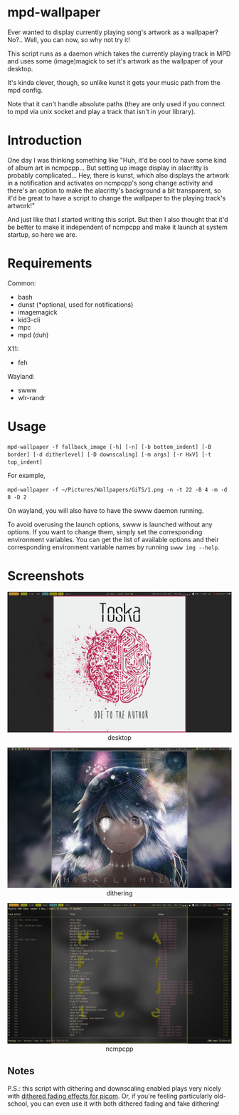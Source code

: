 # mpd-wallpaper

Ever wanted to display currently playing song's artwork as a wallpaper? No?.. Well, you can now, so why not try it!

This script runs as a daemon which takes the currently playing track in MPD and uses some (image)magick to set it's artwork
as the wallpaper of your desktop.

It's kinda clever, though, so unlike kunst it gets your music path from the mpd config.

Note that it can't handle absolute paths (they are only used if you connect to mpd via unix socket and play a track that isn't in your library).

# Introduction

One day I was thinking something like "Huh, it'd be cool to have some kind of album art in ncmpcpp... But setting up image display in alacritty is probably complicated... Hey, there is kunst, which also displays the artwork in a notification and activates on ncmpcpp's song change activity and there's an option to make the alacritty's background a bit transparent, so it'd be great to have a script to change the wallpaper to the playing track's artwork!"

And just like that I started writing this script. But then I also thought that it'd be better to make it independent of ncmpcpp
and make it launch at system startup, so here we are.

# Requirements

Common:

- bash
- dunst (*optional, used for notifications)
- imagemagick
- kid3-cli
- mpc
- mpd (duh)

X11:

- feh

Wayland:

- swww
- wlr-randr

# Usage

`mpd-wallpaper -f fallback_image [-h] [-n] [-b bottom_indent] [-B border] [-d ditherlevel] [-D downscaling] [-m args] [-r HxV] [-t top_indent]`

For example, 

`mpd-wallpaper -f ~/Pictures/Wallpapers/GiTS/1.png -n -t 22 -B 4 -m -d 8 -D 2`

On wayland, you will also have to have the swww daemon running.

To avoid overusing the launch options, swww is launched without any options.
If you want to change them, simply set the corresponding environment variables.
You can get the list of available options and their corresponding environment
variable names by running `swww img --help`.

# Screenshots

<p align="center"><img src="example.png">desktop</p>

<p align="center"><img src="dithering.png">dithering</p>

<p align="center"><img src="ncmpcpp.png">ncmpcpp</p>

## Notes

P.S.: this script with dithering and downscaling enabled plays very nicely with [dithered fading effects for picom](https://github.com/PickNicko13/picom-o8dither). Or, if you're feeling particularly old-school, you can even use it with both dithered fading and fake dithering!
